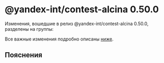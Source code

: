 # @yandex-int/contest-alcina 0.50.0

<!-- ЧЕЛОВЕЧЕСКОЕ ВСТУПЛЕНИЕ -->

Изменения, вошедшие в релиз @yandex-int/contest-alcina 0.50.0, разделены на группы:

Все важные изменения подробно описаны [ниже](#Пояснения).

## Пояснения

